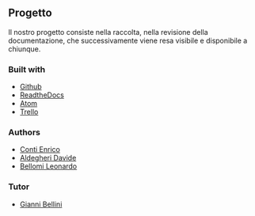 ## Progetto
Il nostro progetto consiste nella raccolta, nella revisione della documentazione, che successivamente 
viene resa visibile e disponibile a chiunque.
### Built with
+ [Github](https://github.com)
+ [ReadtheDocs](https://readthedocs.org/)
+ [Atom](https://atom.io)
+ [Trello](https://trello.com)

### Authors
+ [Conti Enrico](https://github.com/Cionty)
+ [Aldegheri Davide](https://github.com/davidealdegheri)
+ [Bellomi Leonardo](https://github.com/kidoleo)

### Tutor
+ [Gianni Bellini](https://github.com/gbellini2marconivr)

